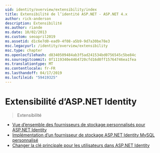 ```yaml
---
uid: identity/overview/extensibility/index
title: Extensibilité de l’identité ASP.NET - ASP.NET 4.x
author: rick-anderson
description: Extensibilité
ms.author: riande
ms.date: 10/02/2013
ms.custom: seoapril2019
ms.assetid: d1c6e7d0-ead9-4f08-a5b9-9d7a30be78e3
msc.legacyurl: /identity/overview/extensibility
msc.type: chapter
ms.openlocfilehash: d8340509484ab3f5ad241534bd0756545c5be84c
ms.sourcegitcommit: 0f1119340e4464720cfd16d0ff15764746ea1fea
ms.translationtype: MT
ms.contentlocale: fr-FR
ms.lasthandoff: 04/17/2019
ms.locfileid: "59419325"
---
```

# <a name="aspnet-identity-extensibility"></a>Extensibilité d’ASP.NET Identity

> Extensibilité


- [Vue d’ensemble des fournisseurs de stockage personnalisés pour ASP.NET Identity](overview-of-custom-storage-providers-for-aspnet-identity.md)
- [Implémentation d’un fournisseur de stockage ASP.NET Identity MySQL personnalisé](implementing-a-custom-mysql-aspnet-identity-storage-provider.md)
- [Changer la clé principale pour les utilisateurs dans ASP.NET Identity](change-primary-key-for-users-in-aspnet-identity.md)

